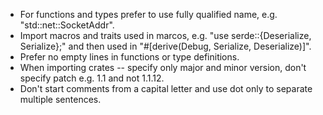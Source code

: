 - For functions and types prefer to use fully qualified name, e.g. "std::net::SocketAddr".
- Import macros and traits used in marcos, e.g. "use serde::{Deserialize, Serialize};" and then used in "#[derive(Debug, Serialize, Deserialize)]".
- Prefer no empty lines in functions or type definitions.
- When importing crates -- specify only major and minor version, don't specify patch e.g. 1.1 and not 1.1.12.
- Don't start comments from a capital letter and use dot only to separate multiple sentences.